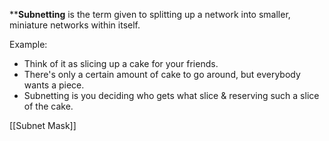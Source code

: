 ****Subnetting** is the term given to splitting up a network into smaller, miniature networks within itself. 

Example:
- Think of it as slicing up a cake for your friends. 
- There's only a certain amount of cake to go around, but everybody wants a piece. 
- Subnetting is you deciding who gets what slice & reserving such a slice of the cake.

[[Subnet Mask]]

